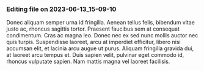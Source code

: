 

### Editing file on 2023-06-13_15-09-10

Donec aliquam semper urna id fringilla. Aenean tellus felis, bibendum vitae justo ac, rhoncus sagittis tortor. Praesent faucibus sem at consequat condimentum. Cras ac magna leo. Donec nec ex sed nunc mollis auctor nec quis turpis. Suspendisse laoreet, arcu at imperdiet efficitur, libero nisi accumsan elit, et lacinia arcu augue ut purus. Aliquam fringilla gravida dui, at laoreet arcu tempus et. Duis sapien velit, pulvinar eget commodo id, rhoncus vulputate sapien. Nam mattis magna vel laoreet facilisis.


